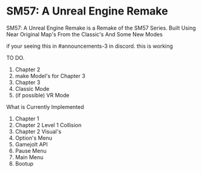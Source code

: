 # SM57: A Unreal Engine Remake

SM57: A Unreal Engine Remake is a Remake of the SM57 Series. Built Using Near Original Map's From the Classic's And Some New Modes

if your seeing this in #announcements-3 in discord. this is working

TO DO.
1. Chapter 2
2. make Model's for Chapter 3
3. Chapter 3
4. Classic Mode
5. (if possible) VR Mode

What is Currently Implemented
1. Chapter 1
2. Chapter 2 Level 1 Collision
3. Chapter 2 Visual's
4. Option's Menu
5. Gamejolt API
6. Pause Menu
7. Main Menu
8. Bootup
